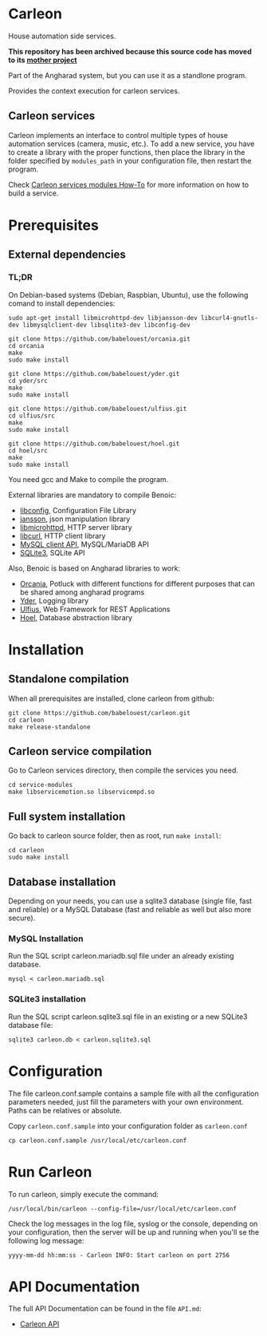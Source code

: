 # Carleon

House automation side services.

**This repository has been archived because this source code has moved to its [mother project](https://github.com/babelouest/angharad)**

Part of the Angharad system, but you can use it as a standlone program.

Provides the context execution for carleon services.

## Carleon services

Carleon implements an interface to control multiple types of house automation services (camera, music, etc.). To add a new service, you have to create a library with the proper functions, then place the library in the folder specified by `modules_path` in your configuration file, then restart the program.

Check [Carleon services modules How-To](service-modules/README.md) for more information on how to build a service.

# Prerequisites

## External dependencies

### TL;DR

On Debian-based systems (Debian, Raspbian, Ubuntu), use the following comand to install dependencies:

```shell
sudo apt-get install libmicrohttpd-dev libjansson-dev libcurl4-gnutls-dev libmysqlclient-dev libsqlite3-dev libconfig-dev

git clone https://github.com/babelouest/orcania.git
cd orcania
make
sudo make install

git clone https://github.com/babelouest/yder.git
cd yder/src
make
sudo make install

git clone https://github.com/babelouest/ulfius.git
cd ulfius/src
make
sudo make install

git clone https://github.com/babelouest/hoel.git
cd hoel/src
make
sudo make install
```

You need gcc and Make to compile the program.

External libraries are mandatory to compile Benoic:
- [libconfig](http://www.hyperrealm.com/libconfig/), Configuration File Library
- [jansson](http://www.digip.org/jansson/), json manipulation library
- [libmicrohttpd](https://www.gnu.org/software/libmicrohttpd/), HTTP server library
- [libcurl](https://curl.haxx.se/libcurl/), HTTP client library
- [MySQL client API](https://dev.mysql.com/doc/refman/5.7/en/c-api.html), MySQL/MariaDB API
- [SQLite3](https://www.sqlite.org/), SQLite API

Also, Benoic is based on Angharad libraries to work:
- [Orcania](https://github.com/babelouest/orcania), Potluck with different functions for different purposes that can be shared among angharad programs
- [Yder](https://github.com/babelouest/yder), Logging library
- [Ulfius](https://github.com/babelouest/ulfius), Web Framework for REST Applications
- [Hoel](https://github.com/babelouest/hoel), Database abstraction library

# Installation

## Standalone compilation

When all prerequisites are installed, clone carleon from github:

```shell
git clone https://github.com/babelouest/carleon.git
cd carleon
make release-standalone
```

## Carleon service compilation

Go to Carleon services directory, then compile the services you need.

```shell
cd service-modules
make libservicemotion.so libservicempd.so
```

## Full system installation

Go back to carleon source folder, then as root, run `make install`:

```shell
cd carleon
sudo make install
```

## Database installation

Depending on your needs, you can use a sqlite3 database (single file, fast and reliable) or a MySQL Database (fast and reliable as well but also more secure).

### MySQL Installation

Run the SQL script carleon.mariadb.sql file under an already existing database.

```shell
mysql < carleon.mariadb.sql
```

### SQLite3 installation

Run the SQL script carleon.sqlite3.sql file in an existing or a new SQLite3 database file:
```shell
sqlite3 carleon.db < carleon.sqlite3.sql
```

# Configuration

The file carleon.conf.sample contains a sample file with all the configuration parameters needed, just fill the parameters with your own environment. Paths can be relatives or absolute.

Copy `carleon.conf.sample` into your configuration folder as `carleon.conf`

```shell
cp carleon.conf.sample /usr/local/etc/carleon.conf
```

# Run Carleon

To run carleon, simply execute the command:

```shell
/usr/local/bin/carleon --config-file=/usr/local/etc/carleon.conf
```

Check the log messages in the log file, syslog or the console, depending on your configuration, then the server will be up and running when you'll se the following log message:

```log
yyyy-mm-dd hh:mm:ss - Carleon INFO: Start carleon on port 2756
```

# API Documentation

The full API Documentation can be found in the file `API.md`:

- [Carleon API](API.md)
